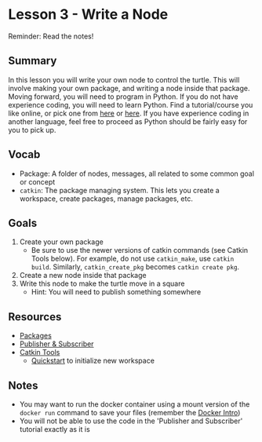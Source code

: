 # Lesson 3 - Write a Node

Reminder: Read the notes!

## Summary
In this lesson you will write your own node to control the turtle. This will involve making your own package,
and writing a node inside that package. Moving forward, you will need to program in Python. If you do not have
experience coding, you will need to learn Python. Find a tutorial/course you like online, or pick one from
[here](https://stackify.com/learn-python-tutorials/#post-21937-_u49dnodg9ai6) or [here](https://gitconnected.com/learn/python).
If you have experience coding in another language, feel free to proceed as Python should be fairly easy for you to pick up.

## Vocab
- Package: A folder of nodes, messages, all related to some common goal or concept
- `catkin`: The package managing system. This lets you create a workspace, create packages, manage packages, etc.

## Goals
1. Create your own package
   - Be sure to use the newer versions of catkin commands (see Catkin Tools below). For example, do not use `catkin_make`, use `catkin build`. Similarly, `catkin_create_pkg` becomes `catkin create pkg`.
2. Create a new node inside that package
3. Write this node to make the turtle move in a square
   - Hint: You will need to publish something somewhere

## Resources
- [Packages](http://wiki.ros.org/ROS/Tutorials/CreatingPackage)
- [Publisher & Subscriber](http://wiki.ros.org/ROS/Tutorials/WritingPublisherSubscriber%28python%29)
- [Catkin Tools](https://catkin-tools.readthedocs.io/en/latest/index.html)
   - [Quickstart](https://catkin-tools.readthedocs.io/en/latest/quick_start.html) to initialize new workspace

## Notes
- You may want to run the docker container using a mount version of the `docker run` command to save your files (remember the [Docker Intro](https://github.com/DukeRobotics/documentation/blob/master/docker/README.md))
- You will not be able to use the code in the 'Publisher and Subscriber' tutorial exactly as it is
